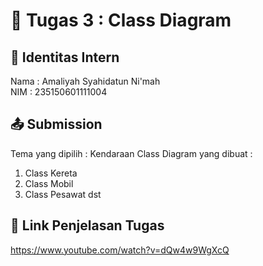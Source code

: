 # 📁 Tugas 3 : Class Diagram

## 👤 Identitas Intern
Nama : Amaliyah Syahidatun Ni'mah        
NIM  : 235150601111004

## 📤 Submission

Tema yang dipilih : Kendaraan
Class Diagram yang dibuat : 
1. Class Kereta
2. Class Mobil
3. Class Pesawat
dst

## 🔗 Link Penjelasan Tugas

https://www.youtube.com/watch?v=dQw4w9WgXcQ

